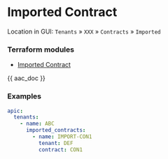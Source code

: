 # Imported Contract

Location in GUI:
`Tenants` » `XXX` » `Contracts` » `Imported`

### Terraform modules

* [Imported Contract](https://registry.terraform.io/modules/netascode/imported-contract/aci/latest)

{{ aac_doc }}

### Examples

```yaml
apic:
  tenants:
    - name: ABC
      imported_contracts:
        - name: IMPORT-CON1
          tenant: DEF
          contract: CON1
```
